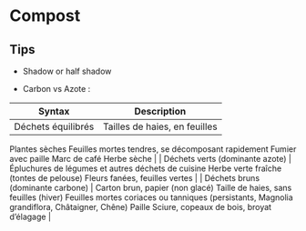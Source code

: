 # Compost

## Tips

- Shadow or half shadow

- Carbon vs Azote : 



| Syntax      | Description |
| ----------- | ----------- |
| Déchets équilibrés      | Tailles de haies, en feuilles
Plantes sèches
Feuilles mortes tendres, se décomposant rapidement
Fumier avec paille
Marc de café
Herbe sèche      |
| Déchets verts (dominante azote)   | Épluchures de légumes et autres déchets de cuisine
Herbe verte fraîche (tontes de pelouse)
Fleurs fanées, feuilles vertes       |
| Déchets bruns (dominante carbone)  | Carton brun, papier (non glacé)
Taille de haies, sans feuilles (hiver)
Feuilles mortes coriaces ou tanniques (persistants, Magnolia grandiflora, Châtaigner, Chêne)
Paille
Sciure, copeaux de bois, broyat d’élagage       |
